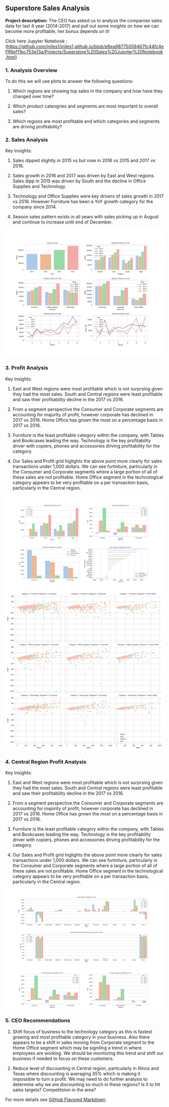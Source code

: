## Superstore Sales Analysis

**Project description:** The CEO has asked us to analyze the companies sales data for last 4 year (2014-2017) and pull out some insights on how we can become more profitable, her bonus depends on it!

Click here Jupyter Notebook : (https://github.com/jniles1/jniles1.github.io/blob/e6ea98775059467fc44fc4ef1f6ef11bc753e13a/Projects/Superstore%20Sales%20Jupyter%20Notebook.html)

### 1. Analysis Overview

To do this we will use plots to answer the following questions:

1. Which regions are showing top sales in the company and how have they changed over time?

2. Which product cateogries and segments are most important to overall sales?

3. Which regions are most profitable and which categories and segments are driving profitability? 

### 2. Sales Analysis

Key Insights:

1. Sales dipped slightly in 2015 vs but rose in 2016 vs 2015 and 2017 vs 2016.

2. Sales growth in 2016 and 2017 was driven by East and West regions. Sales dipp in 2015 was driven by South and the decline in Office Supplies and Technology.

3. Technology and Office Supplies were key drivers of sales growth in 2017 vs 2016. However Furniture has been a YoY growth category for the company since 2014.

4. Season sales pattern exists in all years with sales picking up in August and continue to increase until end of December.
<img src="images/superstore_sales_plots.png"/>

### 3. Profit Analysis

Key Insights:

1. East and West regions were most profitable which is not surprsing given they had the most sales. South and Central regions were least profitable and saw their profitability decline in the 2017 vs 2016.

2. From a segment perspective the Consumer and Corporate segments are accounting for majority of profit, however corporate has declined in 2017 vs 2016. Home Office has grown the most on a percentage basis in 2017 vs 2016.

3. Furniture is the least profitable category within the company, with Tables and Bookcases leading the way. Technology is the key profitability driver with copiers, phones and accessories driving profitability for the category.

4. Our Sales and Profit grid higlights the above point more clearly for sales transactions under 1,000 dollars. We can see furtniture, particularly in the Consumer and Corporate segments where a large portion of all of these sales are not profitable. Home Office segment in the technological category appears to be very profitable on a per transaction basis, particularly in the Central region.

<img src="images/superstore_profit_plots.png"/>
<img src="images/superstore_profit_pair_plots.png"/>

### 4. Central Region Profit Analysis

Key Insights:

1. East and West regions were most profitable which is not surprsing given they had the most sales. South and Central regions were least profitable and saw their profitability decline in the 2017 vs 2016.

2. From a segment perspective the Consumer and Corporate segments are accounting for majority of profit, however corporate has declined in 2017 vs 2016. Home Office has grown the most on a percentage basis in 2017 vs 2016.

3. Furniture is the least profitable category within the company, with Tables and Bookcases leading the way. Technology is the key profitability driver with copiers, phones and accessories driving profitability for the category.

4. Our Sales and Profit grid higlights the above point more clearly for sales transactions under 1,000 dollars. We can see furtniture, particularly in the Consumer and Corporate segments where a large portion of all of these sales are not profitable. Home Office segment in the technological category appears to be very profitable on a per transaction basis, particularly in the Central region.

<img src="images/superstore_central_state_profit_plots.png"/>
<img src="images/superstore_central_profit_plots.png"/>

### 5. CEO Recommendations

1. Shift focus of business to the technology category as this is fastest growing and most profitable category in your business. Also there appears to be a shift in sales moving from Corporate segment to the Home Office segment which may be signiling a trend in where employees are working. We should be monitoring this trend and shift our business if needed to focus on these customers.

2. Reduce level of discounting in Central region, particularly in Illinos and Texas where discounting is averaging 35% which is making it impossible to turn a profit. We may need to do further analysis to determine why we are discounting so much in these regions? Is it to hit sales targets? Competitoion in the area?  

For more details see [GitHub Flavored Markdown](https://guides.github.com/features/mastering-markdown/).
